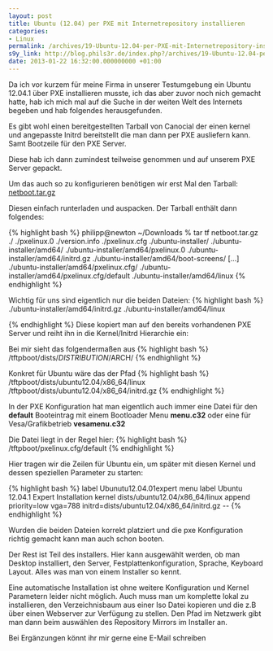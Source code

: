 ```yaml
---
layout: post
title: Ubuntu (12.04) per PXE mit Internetrepository installieren
categories:
- Linux
permalink: /archives/19-Ubuntu-12.04-per-PXE-mit-Internetrepository-installieren.html
s9y_link: http://blog.phils3r.de/index.php?/archives/19-Ubuntu-12.04-per-PXE-mit-Internetrepository-installieren.html
date: 2013-01-22 16:32:00.000000000 +01:00
---
```

Da ich vor kurzem für meine Firma in unserer Testumgebung ein Ubuntu 12.04.1 über PXE installieren musste, ich das aber zuvor noch nich gemacht hatte, hab ich mich mal auf die Suche in der weiten Welt des Internets begeben und hab folgendes herausgefunden.

Es gibt wohl einen bereitgestellten Tarball von Canocial der einen kernel und angepasste Initrd bereitstellt die man dann per PXE ausliefern kann. Samt Bootzeile für den PXE Server.

Diese hab ich dann zumindest teilweise genommen und auf unserem PXE Server gepackt.

Um das auch so zu konfigurieren benötigen wir erst Mal den Tarball:
[netboot.tar.gz](http://archive.ubuntu.com/ubuntu/dists/precise/main/installer-amd64/current/images/netboot/netboot.tar.gz)

Diesen einfach runterladen und auspacken.
Der Tarball enthält dann folgendes:

{% highlight bash %}
philipp@newton ~/Downloads % tar tf netboot.tar.gz
./
./pxelinux.0
./version.info
./pxelinux.cfg
./ubuntu-installer/
./ubuntu-installer/amd64/
./ubuntu-installer/amd64/pxelinux.0
./ubuntu-installer/amd64/initrd.gz
./ubuntu-installer/amd64/boot-screens/
[...]
./ubuntu-installer/amd64/pxelinux.cfg/
./ubuntu-installer/amd64/pxelinux.cfg/default
./ubuntu-installer/amd64/linux
{% endhighlight %}

Wichtig für uns sind eigentlich nur die beiden Dateien:
{% highlight bash %}
./ubuntu-installer/amd64/initrd.gz
./ubuntu-installer/amd64/linux

{% endhighlight %}
Diese kopiert man auf den bereits vorhandenen PXE Server und reiht ihn in die Kernel/Initrd Hierarchie ein:

Bei mir sieht das folgendermaßen aus
{% highlight bash %}
/tftpboot/dists/$DISTRIBUTION/$ARCH/
{% endhighlight %}

Konkret für Ubuntu wäre das der Pfad
{% highlight bash %}
/tftpboot/dists/ubuntu12.04/x86_64/linux
/tftpboot/dists/ubuntu12.04/x86_64/initrd.gz
{% endhighlight %}

In der PXE Konfiguration hat man eigentlich auch immer eine Datei für den **default** Booteintrag mit einem Bootloader Menu **menu.c32** oder eine für Vesa/Grafikbetrieb **vesamenu.c32**

Die Datei liegt in der Regel hier:
{% highlight bash %}
/tftpboot/pxelinux.cfg/default
{% endhighlight %}

Hier tragen wir die Zeilen für Ubuntu ein, um später mit diesen Kernel und dessen speziellen Parameter zu starten:

{% highlight bash %}
label Ubunutu12.04.01expert
menu label Ubuntu 12.04.1 Expert Installation
kernel dists/ubuntu12.04/x86_64/linux
append priority=low vga=788 initrd=dists/ubuntu12.04/x86_64/initrd.gz --
{% endhighlight %}

Wurden die beiden Dateien korrekt platziert und die pxe Konfiguration richtig gemacht kann man auch schon booten.

Der Rest ist Teil des installers. Hier kann ausgewählt werden, ob man Desktop installiert, den Server, Festplattenkonfiguration, Sprache, Keyboard Layout. Alles was man von einem Installer so kennt.

Eine automatische Installation ist ohne weitere Konfiguration und Kernel Parametern leider nicht möglich. Auch muss man um komplette lokal zu installieren, den Verzeichnisbaum aus einer Iso Datei kopieren und die z.B über einen Webserver zur Verfügung zu stellen. Den Pfad im Netzwerk gibt man dann beim auswählen des Repository Mirrors im Installer an.

Bei Ergänzungen könnt ihr mir gerne eine E-Mail schreiben

